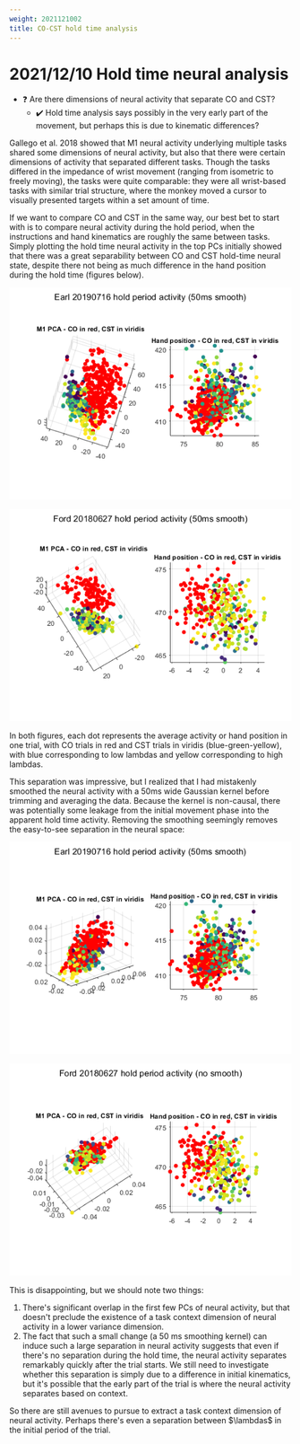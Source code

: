 ```yaml
---
weight: 2021121002
title: CO-CST hold time analysis
---
```


# 2021/12/10 Hold time neural analysis

- :question: Are there dimensions of neural activity that separate CO and CST?
    - :heavy_check_mark: Hold time analysis says possibly in the very early part of the movement, but perhaps this is due to kinematic differences?

Gallego et al. 2018 showed that M1 neural activity underlying multiple tasks shared some dimensions of neural activity, but also that there were certain dimensions of activity that separated different tasks. Though the tasks differed in the impedance of wrist movement (ranging from isometric to freely moving), the tasks were quite comparable: they were all wrist-based tasks with similar trial structure, where the monkey moved a cursor to visually presented targets within a set amount of time.

If we want to compare CO and CST in the same way, our best bet to start with is to compare neural activity during the hold period, when the instructions and hand kinematics are roughly the same between tasks. Simply plotting the hold time neural activity in the top PCs initially showed that there was a great separability between CO and CST hold-time neural state, despite there not being as much difference in the hand position during the hold time (figures below).

![Earl hold time activity, smoothed 50ms](figs/20211207_Earl20190716_holdactivity_smooth50ms.png)

![Ford hold time activity, smoothed 50ms](figs/20211207_Ford20180627_holdactivity_smooth50ms.png)

In both figures, each dot represents the average activity or hand position in one trial, with CO trials in red and CST trials in viridis (blue-green-yellow), with blue corresponding to low lambdas and yellow corresponding to high lambdas.

This separation was impressive, but I realized that I had mistakenly smoothed the neural activity with a 50ms wide Gaussian kernel before trimming and averaging the data. Because the kernel is non-causal, there was potentially some leakage from the initial movement phase into the apparent hold time activity. Removing the smoothing seemingly removes the easy-to-see separation in the neural space:

![Earl hold time activity, no smoothing](figs/20211207_Earl20190716_holdactivity_nosmooth.png)

![Ford hold time activity, no smoothing](figs/20211207_Ford20180627_holdactivity_nosmooth.png)

This is disappointing, but we should note two things:

1) There's significant overlap in the first few PCs of neural activity, but that doesn't preclude the existence of a task context dimension of neural activity in a lower variance dimension.
2) The fact that such a small change (a 50 ms smoothing kernel) can induce such a large separation in neural activity suggests that even if there's no separation during the hold time, the neural activity separates remarkably quickly after the trial starts. We still need to investigate whether this separation is simply due to a difference in initial kinematics, but it's possible that the early part of the trial is where the neural activity separates based on context.

So there are still avenues to pursue to extract a task context dimension of neural activity. Perhaps there's even a separation between $\lambdas$ in the initial period of the trial.